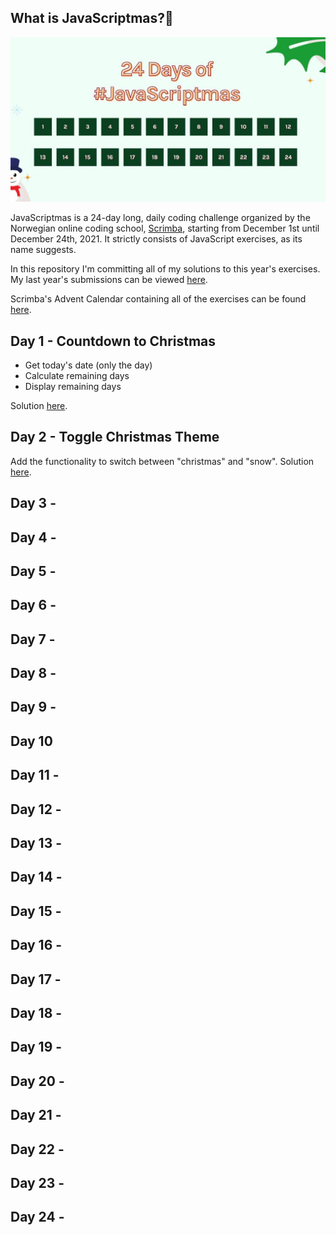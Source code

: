 ## What is JavaScriptmas?🎄

![](https://raw.githubusercontent.com/boglarkasebestyen/JavaScriptmas/main/advent_calendar.jpg) 


JavaScriptmas is a 24-day long, daily coding challenge organized by the Norwegian online coding school, [Scrimba](https://scrimba.com/), starting from December 1st until December 24th, 2021. It strictly consists of JavaScript exercises, as its name suggests.

In this repository I'm committing all of my solutions to this year's exercises. My last year's submissions can be viewed [here](https://github.com/boglarkasebestyen/JavaScriptmas).

Scrimba's Advent Calendar containing all of the exercises can be found [here](https://scrimba.com/learn/javascriptmas2021). 




## Day 1 - Countdown to Christmas
- Get today's date (only the day)
- Calculate remaining days
- Display remaining days

Solution [here](https://scrimba.com/scrim/co292430698041e4a708b1b9d
).

## Day 2 - Toggle Christmas Theme
Add the functionality to switch between "christmas" and "snow".
Solution [here](https://scrimba.com/scrim/coa73495ba4d7fdb861cf29e0).


## Day 3 - 

## Day 4 - 

## Day 5 - 

## Day 6 - 

## Day 7 - 

## Day 8 - 

## Day 9 - 

## Day 10 

## Day 11 - 

## Day 12 - 

## Day 13 - 

## Day 14 - 

## Day 15 - 

## Day 16 - 
## Day 17 - 

## Day 18 - 

## Day 19 - 

## Day 20 -

## Day 21 - 

## Day 22 - 

## Day 23 - 

## Day 24 - 